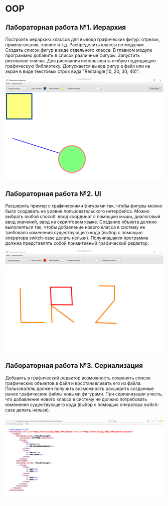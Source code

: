 # OOP
## Лабораторная работа №1. Иерархия
Построить иерархию классов для вывода графических фигур: отрезок, прямоугольник, эллипс и т.д. Распределить классы по модулям. Создать список фигур в виде отдельного класса. В главном модуле программно добавить в список различные фигуры. Запустить рисование списка. Для рисования использовать любую подходящую графическую библиотеку. Допускается вывод фигур в файл или на экран в виде текстовых строк вида "Rectangle(10, 20, 30, 40)".

![Image alt](https://github.com/chiki-takipavel/LR1_OOP/raw/master/Интерфейс%20приложения.png)

## Лабораторная работа №2. UI
Расширить пример с графическими фигурами так, чтобы фигуры можно было создавать на уровне пользовательского интерфейса. Можно выбрать любой способ: ввод координат с помощью мыши, диалоговый ввод значений, ввод на скриптовом языке. Создание объекта должно выполняться так, чтобы добавление нового класса в систему не требовало изменения существующего кода (выбор с помощью оператора switch-case делать нельзя). Получившаяся программа должна представлять собой примитивный графический редактор.

![Image alt](https://github.com/chiki-takipavel/LR1_OOP/raw/LR2/Интерфейс%20приложения%202.png)

## Лабораторная работа №3. Сериализация
Добавить в графический редактор возможность сохранять список графических объектов в файл и восстанавливать его из файла. Пользователь должен получить возможность расширять созданные ранее графические файлы новыми фигурами. При сериализации учесть, что добавление нового класса в систему не должно потребовать изменения существующего кода  (выбор с помощью оператора switch-case делать нельзя).

![Image alt](https://github.com/chiki-takipavel/LR1_OOP/raw/LR3/Интерфейс%20приложения%203.png)
